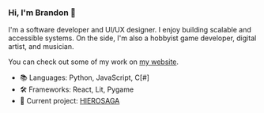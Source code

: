 ### Hi, I'm Brandon 👋
I'm a software developer and UI/UX designer. I enjoy building scalable and accessible systems. On the side, I'm also a hobbyist game developer, digital artist, and musician.

You can check out some of my work on [my website](https://semibran.github.io).

- 📚 Languages: Python, JavaScript, C[#]
- 🛠 Frameworks: React, Lit, Pygame
- 🚧 Current project: [HIEROSAGA](https://k-hei.itch.io/hierosaga-overture)
